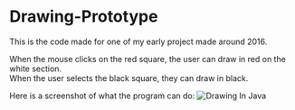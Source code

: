 # Drawing-Prototype
This is the code made for one of my early project made around 2016.

When the mouse clicks on the red square, the user can draw in red on the white section.<br> 
When the user selects the black square, they can draw in black.<br>

Here is a screenshot of what the program can do:
![Drawing In Java](https://github.com/CharlesCastelot/Drawing-Prototype/assets/89413211/17d6a752-5dbc-401a-af04-073d673b4ae7)
